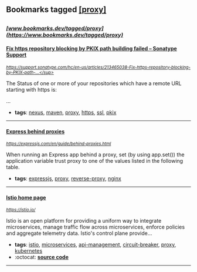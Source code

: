 ## Bookmarks tagged [[proxy]](https://www.bookmarks.dev/search?q=[proxy])

_<sup><sup>[www.bookmarks.dev/tagged/proxy](https://www.bookmarks.dev/tagged/proxy)</sup></sup>_
---
#### [Fix https repository blocking by PKIX path building failed – Sonatype Support](https://support.sonatype.com/hc/en-us/articles/213465038-Fix-https-repository-blocking-by-PKIX-path-building-failed)
_<sup>https://support.sonatype.com/hc/en-us/articles/213465038-Fix-https-repository-blocking-by-PKIX-path-...</sup>_

The Status of one or more of your repositories which have a remote URL starting with https is:

...
* **tags**: [nexus](../tagged/nexus.md), [maven](../tagged/maven.md), [proxy](../tagged/proxy.md), [https](../tagged/https.md), [ssl](../tagged/ssl.md), [pkix](../tagged/pkix.md)
---
#### [Express behind proxies](https://expressjs.com/en/guide/behind-proxies.html)
_<sup>https://expressjs.com/en/guide/behind-proxies.html</sup>_

When running an Express app behind a proxy, set (by using app.set()) the application variable trust proxy to one of the values listed in the following table.
* **tags**: [expressjs](../tagged/expressjs.md), [proxy](../tagged/proxy.md), [reverse-proxy](../tagged/reverse-proxy.md), [nginx](../tagged/nginx.md)
---
#### [Istio home page](https://istio.io/)
_<sup>https://istio.io/</sup>_

Istio is an open platform for providing a uniform way to integrate microservices, manage traffic flow across microservices, enforce policies and aggregate telemetry data. Istio's control plane provide...
* **tags**: [istio](../tagged/istio.md), [microservices](../tagged/microservices.md), [api-management](../tagged/api-management.md), [circuit-breaker](../tagged/circuit-breaker.md), [proxy](../tagged/proxy.md), [kubernetes](../tagged/kubernetes.md)
* :octocat: **[source code](https://github.com/istio/istio)**
---
